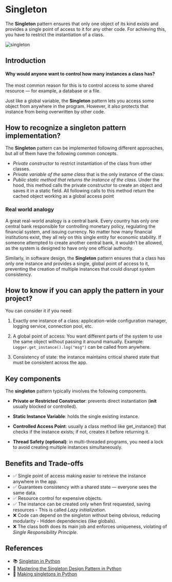 # Singleton

The **Singleton** pattern ensures that only one object of its kind exists and provides a single point of access to it for any other code. For achieving this, you have to restrict the instantiation of a class.

![singleton](https://github.com/user-attachments/assets/fe89cab8-db18-4276-b10a-c8bbe9db0c7a)

## Introduction

#### Why would anyone want to control how many instances a class has?

The most common reason for this is to control access to some shared resource — for example, a database or a file.

Just like a global variable, the **Singleton** pattern lets you access some object from anywhere in the program. However, it also protects that instance from being overwritten by other code.

## How to recognize a singleton pattern implementation?

The **Singleton** pattern can be implemented following different approaches, but all of them have the following common concepts.

- _Private constructor_ to restrict instantiation of the class from other classes.
- _Private variable of the same class_ that is the only instance of the class.
- _Public static method that returns the instance of the class_. Under the hood, this method calls the private constructor to create an object and saves it in a static field. All following calls to this method return the cached object working as a global access point

### Real world analogy

A great real-world analogy is a central bank. Every country has only one central bank responsible for controlling monetary policy, regulating the financial system, and issuing currency. No matter how many financial institutions exist, they all rely on this single entity for economic stability. If someone attempted to create another central bank, it wouldn’t be allowed, as the system is designed to have only one official authority.

Similarly, in software design, the **Singleton** pattern ensures that a class has only one instance and provides a single, global point of access to it, preventing the creation of multiple instances that could disrupt system consistency.

## How to know if you can apply the pattern in your project?

You can consider it if you need:

1. Exactly one instance of a class: application-wide configuration manager, logging service, connection pool, etc.

2. A global point of access: You want different parts of the system to use the same object without passing it around manually. Example: `Logger.get_instance().log("msg")` can be called from anywhere.

3. Consistency of state: the instance maintains critical shared state that must be consistent across the app.

## Key components

The **singleton** pattern typically involves the following components.

- **Private or Restricted Constructor**: prevents direct instantiation (**init** usually blocked or controlled).

- **Static Instance Variable**: holds the single existing instance.

- **Controlled Access Point**: usually a class method like get_instance() that checks if the instance exists; if not, creates it before returning it.

- **Thread Safety (optional)**: in multi-threaded programs, you need a lock to avoid creating multiple instances simultaneously.

## Benefits and Trade-offs

- ✅ Single point of access making easier to retrieve the instance anywhere in the app.
- ✅ Guarantees consistency with a shared state — everyone sees the same data.
- ✅ Resource control for expensive objects.
- ✅ The instance can be created only when first requested, saving resources - This is called _Lazy initialization_.
- ❌ Code can depend on the singleton without being obvious, reducing modularity - Hidden dependencies (like globals).
- ❌ The class both does its main job and enforces uniqueness, violating of _Single Responsibility Principle_.

## References

- 📚 [Singleton in Python](https://refactoring.guru/design-patterns/singleton/python/example)
- 📼 [Mastering the Singleton Design Pattern in Python](https://youtu.be/Awoh5-Yr6SE)
- 📼 [Making singletons in Python](https://youtu.be/sppHANksoG4)

